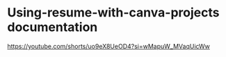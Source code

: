 # Using-resume-with-canva-projects documentation 
https://youtube.com/shorts/uo9eX8UeOD4?si=wMapuW_MVaqUicWw
